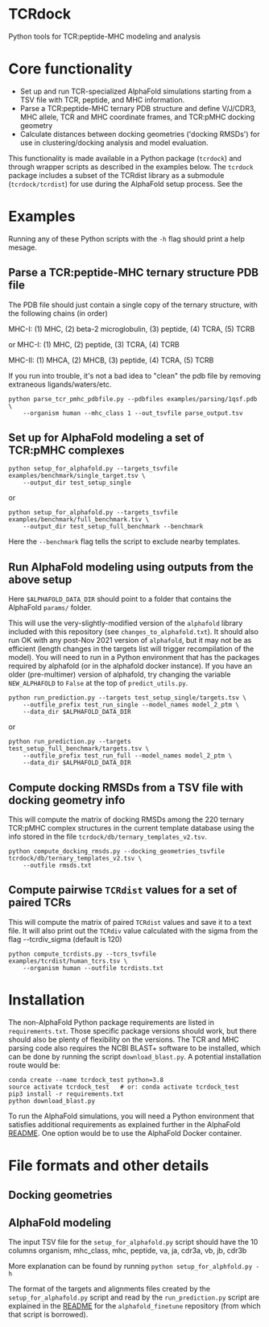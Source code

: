 # TCRdock

Python tools for TCR:peptide-MHC modeling and analysis

# Core functionality

* Set up and run TCR-specialized AlphaFold simulations starting from a TSV file with
TCR, peptide, and MHC information.
* Parse a TCR:peptide-MHC ternary PDB structure and define V/J/CDR3, MHC allele, TCR
and MHC coordinate frames, and TCR:pMHC docking geometry
* Calculate distances between docking geometries ('docking RMSDs') for use in clustering/docking analysis and model evaluation.

This functionality is made available in a Python package (`tcrdock`) and through
wrapper scripts as described in the examples below.
The `tcrdock` package includes a subset of the
TCRdist library as a submodule (`tcrdock/tcrdist`) for use during the AlphaFold
setup process. See the 

# Examples

Running any of these Python scripts with the `-h` flag should print a help mesage.

## Parse a TCR:peptide-MHC ternary structure PDB file

The PDB file should just contain a single copy of the ternary structure, with the
following chains (in order)

MHC-I:    (1) MHC, (2) beta-2 microglobulin, (3) peptide, (4) TCRA, (5) TCRB

or MHC-I: (1) MHC, (2) peptide, (3) TCRA, (4) TCRB

MHC-II:   (1) MHCA, (2) MHCB, (3) peptide, (4) TCRA, (5) TCRB

If you run into trouble, it's not a bad idea to "clean" the pdb file by removing
extraneous ligands/waters/etc.

```
python parse_tcr_pmhc_pdbfile.py --pdbfiles examples/parsing/1qsf.pdb \
    --organism human --mhc_class 1 --out_tsvfile parse_output.tsv
```

## Set up for AlphaFold modeling a set of TCR:pMHC complexes

```
python setup_for_alphafold.py --targets_tsvfile examples/benchmark/single_target.tsv \
    --output_dir test_setup_single
```

or

```
python setup_for_alphafold.py --targets_tsvfile examples/benchmark/full_benchmark.tsv \
    --output_dir test_setup_full_benchmark --benchmark
```

Here the `--benchmark` flag tells the script to exclude nearby templates.


## Run AlphaFold modeling using outputs from the above setup

Here `$ALPHAFOLD_DATA_DIR` should point to a folder that contains the AlphaFold
`params/` folder.

This will use the very-slightly-modified version of the `alphafold` library included
with this repository (see `changes_to_alphafold.txt`). It should also run OK
with any post-Nov 2021 version of
`alphafold`, but it may not be as efficient (length changes in the targets list
will trigger recompilation of the model). You will need to run in a Python environment
that has the packages required by alphafold (or in the alphafold docker instance).
If you have an older (pre-multimer) version of alphafold, try changing the variable
`NEW_ALPHAFOLD` to `False` at the top of `predict_utils.py`.

```
python run_prediction.py --targets test_setup_single/targets.tsv \
    --outfile_prefix test_run_single --model_names model_2_ptm \
    --data_dir $ALPHAFOLD_DATA_DIR
```

or

```
python run_prediction.py --targets test_setup_full_benchmark/targets.tsv \
    --outfile_prefix test_run_full --model_names model_2_ptm \
    --data_dir $ALPHAFOLD_DATA_DIR
```

## Compute docking RMSDs from a TSV file with docking geometry info

This will compute the matrix of docking RMSDs among the 220 ternary TCR:pMHC complex
structures in the current template database using the info stored in the file
`tcrdock/db/ternary_templates_v2.tsv`.

```
python compute_docking_rmsds.py --docking_geometries_tsvfile tcrdock/db/ternary_templates_v2.tsv \
    --outfile rmsds.txt
```

## Compute pairwise `TCRdist` values for a set of paired TCRs

This will compute the matrix of paired `TCRdist` values and save it to a text file.
It will also print out the `TCRdiv` value calculated with the sigma from the flag
--tcrdiv_sigma (default is 120)

```
python compute_tcrdists.py --tcrs_tsvfile examples/tcrdist/human_tcrs.tsv \
    --organism human --outfile tcrdists.txt
```

# Installation

The non-AlphaFold Python package requirements are listed in `requirements.txt`.
Those specific
package versions should work, but there should also be plenty of flexibility on the
versions. The TCR and MHC parsing code also requires the NCBI BLAST+ software
to be installed, which can be done by running the script
`download_blast.py`. A potential installation route would be:

```
conda create --name tcrdock_test python=3.8
source activate tcrdock_test   # or: conda activate tcrdock_test
pip3 install -r requirements.txt
python download_blast.py
```

To run the AlphaFold simulations, you will need a Python environment that satisfies
additional requirements as explained further in the AlphaFold
[README](https://github.com/deepmind/alphafold/blob/main/README.md). One option
would be to use the AlphaFold Docker container.

# File formats and other details

## Docking geometries

## AlphaFold modeling

The input TSV file for the `setup_for_alphafold.py` script should have the 10 columns
organism, mhc_class, mhc, peptide, va, ja, cdr3a, vb, jb, cdr3b

More explanation can be found by running `python setup_for_alphfold.py -h`

The format of the targets and alignments files created by the `setup_for_alphafold.py`
script and read by the `run_prediction.py` script are explained in the
[README](https://github.com/phbradley/alphafold_finetune/blob/main/README.md) for
the `alphafold_finetune` repository (from which that script is borrowed).



